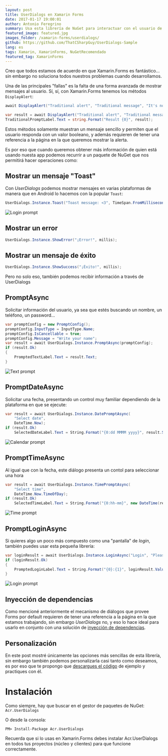 ```yaml
---
layout: post
title: UserDialogs en Xamarin Forms
date: 2017-01-17 19:00:01
author: Antonio Feregrino
summary: Usa esta librería de NuGet para interactuar con el usuario de tu aplicación de una forma más intuitiva, con mensajes de alerta, de error y de éxito. Consigue información a través de controles nativos como calendarios y selectores de tiempo.
featured_image: featured.jpg
images_folder: /xamarin-forms/userdialogs/
github: https://github.com/ThatCSharpGuy/UserDialogs-Sample
lang: es
tags: Xamarin, XamarinForms, NuGetRecomendado
featured_tag: XamarinForms
---
```


Creo que todos estamos de acuerdo en que Xamarin.Forms es fantástico... sin embargo no soluciona todos nuestros problemas cuando desarrollamos. 

Una de las principales "fallas" es la falta de una forma avanzada de mostrar mensajes al usuario. Sí, sí, con Xamarin.Forms tenemos los métodos `DisplayAlert`:  

```csharp  
await DisplayAlert("Traditional alert", "Traditional message", "It's not so cool");

var result = await DisplayAlert("Traditional alert", "Traditional message?", "OK", "Cancel");
TraditionalPromptLabel.Text = string.Format("Result {0}", result);
```  

Estos métodos solamente muestran un mensaje sencillo y permiten que el usuario responda con un valor booleano, y además requieren de tener una referencia a la página en la que queremos mostrar la alerta.  

Es por eso que cuando queremos obtener más información de quien está usando nuesta app podemos recurrir a un paquete de NuGet que nos permitirá hacer operaciones como:  

## Mostrar un mensaje "Toast"   
Con *UserDialogs* podemos mostrar mensajes en varias plataformas de manera que en Android lo hacemos con la popular `Toast`:  

```csharp  
UserDialogs.Instance.Toast("Toast message: <3", TimeSpan.FromMilliseconds(millis));
```  

<img src="https://thatcsharpguy.github.io/postimages/xamarin-forms__userdialogs__toast.png" title="Login prompt" />

## Mostrar un error
```csharp  
UserDialogs.Instance.ShowError("¡Error!", millis);
```  

## Mostrar un mensaje de éxito 
```csharp  
UserDialogs.Instance.ShowSuccess("¡Éxito!", millis);
```  

Pero no solo eso, también podemos recibir información a través de UserDialogs

## PromptAsync  
Solicitar información del usuario, ya sea que estés buscando un nombre, un teléfono, un password...

```csharp  
var promptConfig = new PromptConfig();
promptConfig.InputType = InputType.Name;
promptConfig.IsCancellable = true;
promptConfig.Message = "Write your name";
var result = await UserDialogs.Instance.PromptAsync(promptConfig);
if (result.Ok)
{
    PromptedTextLabel.Text = result.Text;
}
```  

<img src="https://thatcsharpguy.github.io/postimages/xamarin-forms__userdialogs__text.png" title="Text prompt" />

## PromptDateAsync  
Solicitar una fecha, presentando un control muy familiar dependiendo de la plataforma en que se ejecute:

```csharp  
var result = await UserDialogs.Instance.DatePromptAsync(
    "Select date",
    DateTime.Now);
if (result.Ok)
    SelectedDateLabel.Text = String.Format("{0:dd MMMM yyyy}", result.SelectedDate);
```  

<img src="https://thatcsharpguy.github.io/postimages/xamarin-forms__userdialogs__calendar.png" title="Calendar prompt" />

## PromptTimeAsync  
Al igual que con la fecha, este diálogo presenta un contol para seleccionar una hora  

```csharp  
var result = await UserDialogs.Instance.TimePromptAsync(
    "Select time",
    DateTime.Now.TimeOfDay);
if (result.Ok)
    SelectedTimeLabel.Text = String.Format("{0:hh-mm}", new DateTime(result.SelectedTime.Ticks));
```  

<img src="https://thatcsharpguy.github.io/postimages/xamarin-forms__userdialogs__time.png" title="Time prompt" />

## PromptLoginAsync  
Si quieres algo un poco más compuesto como una "pantalla" de *login*, también puedes usar esta pequeña librería:

```csharp  
var loginResult = await UserDialogs.Instance.LoginAsync("Login", "Please sign in");
if (loginResult.Ok)
{
    PromptedLoginLabel.Text = String.Format("{0}:{1}", loginResult.Value.UserName, loginResult.Value.Password);
}
```  

<img src="https://thatcsharpguy.github.io/postimages/xamarin-forms__userdialogs__login.png" title="Login prompt" />

## Inyección de dependencias  
Como mencioné anteriormente el mecanismo de diálogos que provee Forms por default requieren de tener una referencia a la página en la que estamos trabajando, sin embargo *UserDialogs* no, y eso lo hace ideal para usarlo en conjunto con una solución de <a href="http://thatcsharpguy.com/tv/inyeccion-dependencias/" target="_blank">inyección de dependencias</a>.

## Personalización  
En este post mostré únicamente las opciones más sencillas de esta librería, sin embargo también podemos personalizarla casi tanto como deseamos, es por eso que te propongo que <a href="https://github.com/ThatCSharpGuy/UserDialogs-Sample" target="_blank">descargues el código</a> de ejemplo y practiques con él.

# Instalación  
Como siempre, hay que buscar en el gestor de paquetes de NuGet: `Acr.UserDialogs`

O desde la consola: 

```  
PM> Install-Package Acr.UserDialogs
```  

Recuerda que si lo usas en Xamarin.Forms debes instalar Acr.UserDialogs en todos tus proyectos (núcleo y clientes) para que funcione correctamente.
